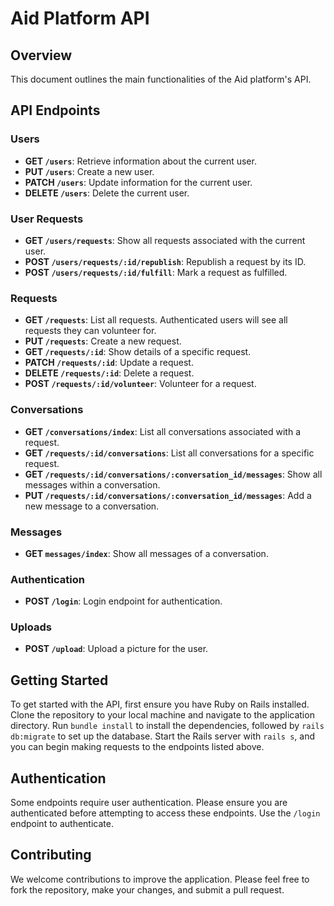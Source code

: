 # Aid Platform API

## Overview

This document outlines the main functionalities of the Aid platform's API.

## API Endpoints

### Users

- **GET `/users`**: Retrieve information about the current user.
- **PUT `/users`**: Create a new user.
- **PATCH `/users`**: Update information for the current user.
- **DELETE `/users`**: Delete the current user.

### User Requests

- **GET `/users/requests`**: Show all requests associated with the current user.
- **POST `/users/requests/:id/republish`**: Republish a request by its ID.
- **POST `/users/requests/:id/fulfill`**: Mark a request as fulfilled.

### Requests

- **GET `/requests`**: List all requests. Authenticated users will see all requests they can volunteer for.
- **PUT `/requests`**: Create a new request.
- **GET `/requests/:id`**: Show details of a specific request.
- **PATCH `/requests/:id`**: Update a request.
- **DELETE `/requests/:id`**: Delete a request.
- **POST `/requests/:id/volunteer`**: Volunteer for a request.

### Conversations

- **GET `/conversations/index`**: List all conversations associated with a request.
- **GET `/requests/:id/conversations`**: List all conversations for a specific request.
- **GET `/requests/:id/conversations/:conversation_id/messages`**: Show all messages within a conversation.
- **PUT `/requests/:id/conversations/:conversation_id/messages`**: Add a new message to a conversation.

### Messages

- **GET `messages/index`**: Show all messages of a conversation.

### Authentication

- **POST `/login`**: Login endpoint for authentication.

### Uploads

- **POST `/upload`**: Upload a picture for the user.

## Getting Started

To get started with the API, first ensure you have Ruby on Rails installed. Clone the repository to your local machine and navigate to the application directory. Run `bundle install` to install the dependencies, followed by `rails db:migrate` to set up the database. Start the Rails server with `rails s`, and you can begin making requests to the endpoints listed above.

## Authentication

Some endpoints require user authentication. Please ensure you are authenticated before attempting to access these endpoints. Use the `/login` endpoint to authenticate.

## Contributing

We welcome contributions to improve the application. Please feel free to fork the repository, make your changes, and submit a pull request.
